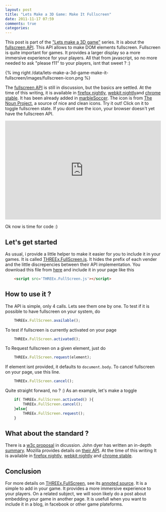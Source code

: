 ```yaml
---
layout: post
title: "Lets Make a 3D Game: Make It Fullscreen"
date: 2011-11-17 07:59
comments: true
categories: 
---
```


This post is part of the ["Lets make a 3D game"](/blog/categories/tutorial3dgame/) series.
It is about the [fullscreen API](http://dvcs.w3.org/hg/fullscreen/raw-file/tip/Overview.html).
This API allows to make DOM elements fullscreen.
Fullscreen is quite important for games.
It provides a larger display so a more immersive experience for your players.
All that from javascript, so no more needed to ask "please f11" to your
players, isnt that sweet ? :)

{% img right /data/lets-make-a-3d-game-make-it-fullscreen/images/fullscreen-icon.png %}

The [fullscreen API](http://dvcs.w3.org/hg/fullscreen/raw-file/tip/Overview.html)
is still in discussion, but the basics are settled. At the time of this writing, 
it is available in
[firefox nightly](http://blog.pearce.org.nz/2011/11/firefoxs-html-full-screen-api-enabled.html),
[webkit nightly](http://peter.sh/2011/01/javascript-full-screen-api-navigation-timing-and-repeating-css-gradients/)and
[chrome stable](http://updates.html5rocks.com/2011/10/Let-Your-Content-Do-the-Talking-Fullscreen-API).
It has been already added in [marbleSoccer](http://marblesoccer.com).
The icon is from [The Noun Project](http://thenounproject.com/), a source of nice and clean icons.
Try it out! Click on it to toggle fullscreen state. If you dont see the icon, your browser
doesn't yet have the fullscreen API.

<center>
	<iframe webkitallowfullscreen mozallowfullscreen allowfullscreen width="100%" height="320" src="http://marblesoccer.com" frameborder="0"></iframe>
</center>


Ok now is time for code :)

## Let's get started

As usual, i provide a little helper to make it easier for you to include it in
your games. It is called [THREEx.FullScreen.js](/data/THREEx/THREEx.FullScreen.js).
It hides the prefix of each vender and the little discrepencies between their API
implementation.
You download this file from [here](/data/THREEx/THREEx.FullScreen.js) and include
it in your page like this

```html
	<script src='THREEx.FullScreen.js'></script>
```

<!-- more -->

## How to use it ?

The API is simple, only 4 calls. Lets see them one by one.
To test if it is possible to have fullscreen on your system, do

```javascript
	THREEx.FullScreen.available();
```

To test if fullscreen is currently activated on your page

```javascript
	THREEx.FullScreen.activated();
```

To Request fullscreen on a given element, just do

```javascript
	THREEx.FullScreen.request(element);
```

If element isnt provided, it defaults to ```document.body```.
To cancel fullscreen on your page, use this line.

```javascript
	THREEx.FullScreen.cancel();
```

Quite straight forward, no ? :) As an example, let's make a toggle

```javascript
	if( THREEx.FullScreen.activated() ){
		THREEx.FullScreen.cancel();
	}else{
		THREEx.FullScreen.request();
	}
```


## What about the standard ?

There is a [w3c proposal](http://dvcs.w3.org/hg/fullscreen/raw-file/tip/Overview.html) in dicussion.
John dyer has written an in-depth [summary](http://johndyer.name/native-fullscreen-javascript-api-plus-jquery-plugin/).
Mozilla provides details on [their API](https://wiki.mozilla.org/Gecko:FullScreenAPI).
At the time of this writing
It is available in
[firefox nightly](http://blog.pearce.org.nz/2011/11/firefoxs-html-full-screen-api-enabled.html),
[webkit nightly](http://peter.sh/2011/01/javascript-full-screen-api-navigation-timing-and-repeating-css-gradients/)
and
[chrome stable](http://updates.html5rocks.com/2011/10/Let-Your-Content-Do-the-Talking-Fullscreen-API).



## Conclusion

For more details on [THREEx.FullScreen](/data/THREEx/THREEx.FullScreen.js),
see its [annoted source](/data/THREEx/docs/THREEx.FullScreen.html).
It is a simple to add in your game.
It provides a more immersive experience to your players.
On a related subject, we will soon likely do a post about embedding your game in another page.
It is usefull when you want to include it in a blog, in facebook or other game plateforms. 

